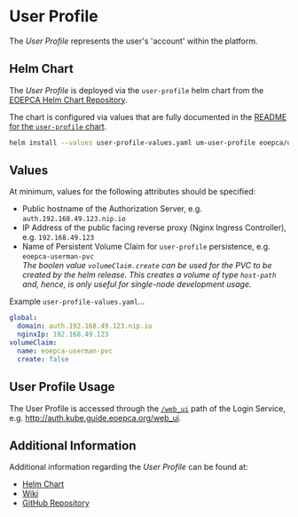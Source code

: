 # User Profile

The _User Profile_ represents the user's 'account' within the platform.

## Helm Chart

The _User Profile_ is deployed via the `user-profile` helm chart from the [EOEPCA Helm Chart Repository](https://eoepca.github.io/helm-charts).

The chart is configured via values that are fully documented in the [README for the `user-profile` chart](https://github.com/EOEPCA/helm-charts/tree/main/charts/user-profile#readme).

```bash
helm install --values user-profile-values.yaml um-user-profile eoepca/user-profile
```

## Values

At minimum, values for the following attributes should be specified:

* Public hostname of the Authorization Server, e.g. `auth.192.168.49.123.nip.io`
* IP Address of the public facing reverse proxy (Nginx Ingress Controller), e.g. `192.168.49.123`
* Name of Persistent Volume Claim for `user-profile` persistence, e.g. `eoepca-userman-pvc`<br>
  _The boolen value `volumeClaim.create` can be used for the PVC to be created by the helm release. This creates a volume of type `host-path` and, hence, is only useful for single-node development usage._

Example `user-profile-values.yaml`...
```yaml
global:
  domain: auth.192.168.49.123.nip.io
  nginxIp: 192.168.49.123
volumeClaim:
  name: eoepca-userman-pvc
  create: false
```

## User Profile Usage

The User Profile is accessed through the [`/web_ui`](http://auth.kube.guide.eoepca.org/web_ui) path of the Login Service, e.g. http://auth.kube.guide.eoepca.org/web_ui.

## Additional Information

Additional information regarding the _User Profile_ can be found at:

* [Helm Chart](https://github.com/EOEPCA/helm-charts/tree/main/charts/user-profile)
* [Wiki](https://github.com/EOEPCA/um-user-profile/wiki)
* [GitHub Repository](https://github.com/EOEPCA/um-user-profile)
